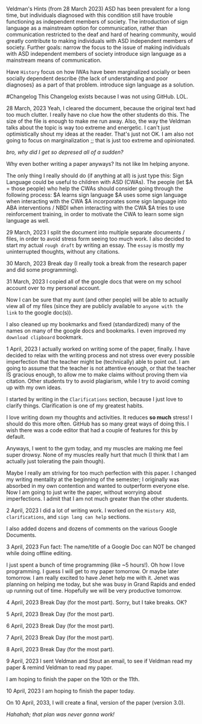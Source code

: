 


Veldman's Hints (from 28 March 2023)
  ASD has been prevalent for a long time, but individuals diagnosed with this condition still have trouble functioning as independent members of society. The introduction of sign language as a mainstream option for  communication, rather than communication restricted to the deaf and hard of hearing community, would greatly contribute to making individuals with ASD independent members of society.
  Further goals:
    narrow the focus to the issue of making individuals with ASD independent members of society
    introduce sign language as a mainstream means of communication.

  Have `History` focus on how IWAs have been marginalized socially or been socially dependent
    describe {the lack of understanding and poor diagnoses} as a part of that problem.
    introduce sign language as a solution.






#Changelog
This Changelog exists because I was not using GitHub. LOL.

28 March, 2023
  Yeah, I cleared the document, because the original text had too much clutter. I really have no clue how the other students do this. The size of the file is enough to make me run away.
  Also, the way the Veldman talks about the topic is way too extreme and energetic. I can't just optimistically shout my ideas at the reader. That's just not OK.
  I am also not going to focus on marginalization ;; that is just too extreme and opinionated.


*bro, why did I get so depresed all of a sudden?*

Why even bother writing a paper anyways? Its not like Im helping anyone.

The only thing I really should do (if anything at all) is just type this:
  Sign Language could be useful to children with ASD (CWAs). The people (let $A = those people) who help the CWAs should consider going through the following process:
    $A learns sign language
    $A uses some sign language when interacting with the CWA
    $A incorporates some sign language into ABA interventions / NBDI when interacting with the CWA
    $A tries to use reinforcement training,
      in order to motivate the CWA to learn some sign language as well.


29 March, 2023
  I split the document into multiple separate documents / files, in order to avoid stress form seeing too much work.
  I also decided to start my actual `rough draft` by writing an essay. The `essay` is mostly my uninterrupted thoughts, without any citations.


30 March, 2023
Break day (I really took a break from the research paper and did some programming).


31 March, 2023
I copied all of the google docs that were on my school account over to my personal account.

Now I can be sure that my aunt (and other people) will be able to actually view all of my files (since they are publicly available to `anyone with the link` to the google doc(s)).

I also cleaned up my bookmarks and fixed (standardized) many of the names on many of the google docs and bookmarks.
    I even improved my `download clipboard` bookmark. 


1 April, 2023
  I actually worked on writing some of the paper, finally.
  I have decided to relax with the writing process and not stress over every possible imperfection that the teacher might be (technically) able to point out. I am going to assume that the teacher is not attentive enough, or that the teacher IS gracious enough, to allow me to make claims without proving them via citation.
    Other students try to avoid plagiarism, while I try to avoid coming up with my own ideas.
  
  I started by writing in the `Clarifications` section, because I just love to clarify things. Clarification is one of my greatest habits.
  
  I love writing down my thoughts and activities. It reduces **so much** stress!
    I should do this more often. GitHub has so many great ways of doing this.
    I wish there was a code editor that had a couple of features for this by default.
  
  Anyways, I went to the gym today, and my muscles are making me feel super drowsy. None of my muscles really hurt that much (I think that I am actually just tolerating the pain though).
  
  Maybe I really am striving for too much perfection with this paper. I changed my writing mentality at the beginning of the semester; I originally was absorbed in my own contention and wanted to outperform everyone else. Now I am going to just write the paper, without worrying about imperfections. I admit that I am not much greater than the other students.


2 April, 2023
I did a lot of writing work. I worked on the `History ASD`, `clarifications`, and `sign lang can help` sections.

I also added dozens and dozens of comments on the various Google Documents.


3 April, 2023
Fun fact:
  The name/title of a Google Doc can NOT be changed while doing offline editing.
  
  I just spent a bunch of time programming (like ~5 hours!).
  Oh how I love programming.
  I guess I will get to my paper tomorrow. Or maybe later tomorrow. I am really excited to have Jenet help me with it.
  Jenet was planning on helping me today, but she was busy in Grand Rapids and ended up running out of time.
    Hopefully we will be very productive tomorrow.




4 April, 2023
Break Day (for the most part).
Sorry, but I take breaks. OK?


5 April, 2023
Break Day (for the most part).


6 April, 2023
Break Day (for the most part).


7 April, 2023
Break Day (for the most part).


8 April, 2023
Break Day (for the most part).


9 April, 2023
I sent Veldman and Stout an email, to see if Veldman read my paper & remind Veldman to read my paper.

I am hoping to finish the paper on the 10th or the 11th.


10 April, 2023
<Future Day>
I am hoping to finish the paper today.

On 10 April, 2033, I will create a final, version of the paper (version 3.0).

*Hahahah; that plan was never gonna work!*


